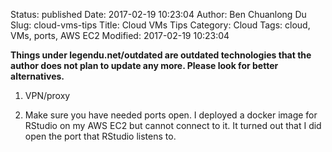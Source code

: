 Status: published
Date: 2017-02-19 10:23:04
Author: Ben Chuanlong Du
Slug: cloud-vms-tips
Title: Cloud VMs Tips
Category: Cloud
Tags: cloud, VMs, ports, AWS EC2
Modified: 2017-02-19 10:23:04

**Things under legendu.net/outdated are outdated technologies that the author does not plan to update any more. Please look for better alternatives.**

1. VPN/proxy

2. Make sure you have needed ports open. 
I deployed a docker image for RStudio on my AWS EC2 but cannot connect to it. 
It turned out that I did open the port that RStudio listens to.
